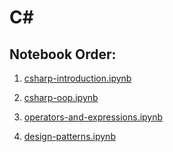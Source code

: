 # C#

## Notebook Order:

1. [csharp-introduction.ipynb](https://github.com/akLeszek/NJPO/blob/main/C#/csharp-introduction.ipynb)

2. [csharp-oop.ipynb](https://github.com/akLeszek/NJPO/blob/main/C#/csharp-oop.ipynb)

3. [operators-and-expressions.ipynb]()

4. [design-patterns.ipynb]()